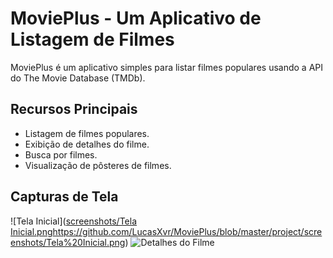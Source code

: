 # MoviePlus - Um Aplicativo de Listagem de Filmes

MoviePlus é um aplicativo simples para listar filmes populares usando a API do The Movie Database (TMDb).

## Recursos Principais

- Listagem de filmes populares.
- Exibição de detalhes do filme.
- Busca por filmes.
- Visualização de pôsteres de filmes.

## Capturas de Tela

![Tela Inicial]([screenshots/Tela Inicial.png](https://github.com/LucasXvr/MoviePlus/blob/master/project/screenshots/Tela%20Inicial.png)https://github.com/LucasXvr/MoviePlus/blob/master/project/screenshots/Tela%20Inicial.png)
![Detalhes do Filme](screenshots/detalhes_filme.png)
